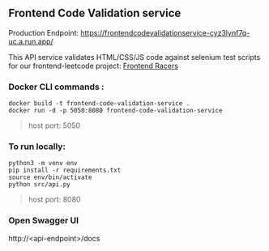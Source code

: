 ## Frontend Code Validation service
Production Endpoint: https://frontendcodevalidationservice-cyz3lynf7q-uc.a.run.app/

This API service validates HTML/CSS/JS code against selenium test scripts for our frontend-leetcode project: [Frontend Racers](https://frontend-leetcode.vercel.app/)


### Docker CLI commands :
```
docker build -t frontend-code-validation-service .      
docker run -d -p 5050:8080 frontend-code-validation-service
```
> host port: 5050

### To run locally: ###
```
python3 -m venv env
pip install -r requirements.txt
source env/bin/activate
python src/api.py
```

>host port: 8080

### Open Swagger UI ###
http://\<api-endpoint\>/docs